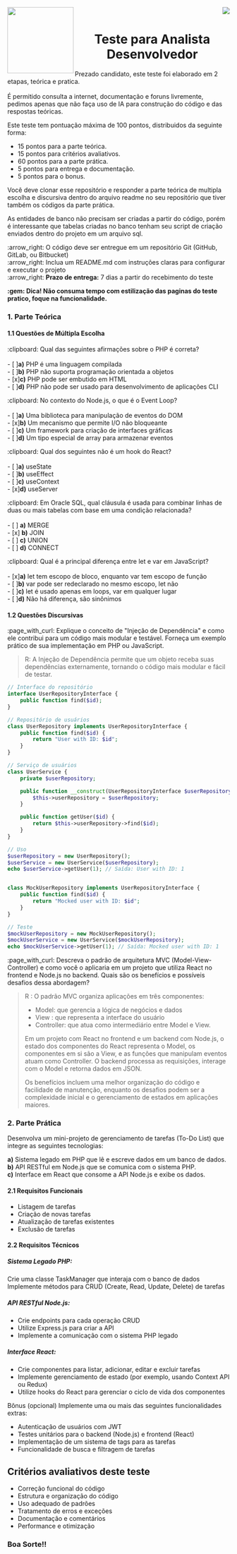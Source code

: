 <p float="left">
  <img src="https://github.com/user-attachments/assets/9bd3241b-89a8-48cf-98f4-6454f5856bf9" width="150" align="left"/>
  <img loading="lazy" src="https://img.shields.io/badge/Processo_Seletivo-2024-24?style=for-the-badge&color=GREEN" align="right"/>
</p>
<br/>
<p>
  <h1 align="center">Teste para Analista Desenvolvedor</h1>
</p>
<p>
  Prezado candidato, este teste foi elaborado em 2 etapas, teórica e pratica.<br/><br/>
  É permitido consulta a internet, documentação e foruns livremente, pedimos apenas que não faça uso de IA para construção do     código e das respostas teóricas.
</p>
<p>
  Este teste tem pontuação máxima de 100 pontos, distribuidos da seguinte forma:
</p>
<ul>
  <li>15 pontos para a parte teórica.</li>
  <li>15 pontos para critérios avaliativos.</li>
  <li>60 pontos para a parte prática.</li>
  <li>5 pontos para entrega e documentação.</li>
  <li>5 pontos para o bonus.</li>
</ul>
<p>
  Você deve clonar esse repositório e responder a parte teórica de multipla escolha e discursiva dentro do arquivo readme no seu repositório que tiver também os códigos da parte prática.
</p>
<p>
  As entidades de banco não precisam ser criadas a partir do código, porém é interessante que tabelas criadas no banco tenham seu script de criação enviados dentro do projeto em um arquivo sql.
</p>
<p>
  :arrow_right: O código deve ser entregue em um repositório Git (GitHub, GitLab, ou Bitbucket)<br/>
  :arrow_right: Inclua um README.md com instruções claras para configurar e executar o projeto<br/>
  :arrow_right: <b>Prazo de entrega:</b> 7 dias a partir do recebimento do teste
</p>
<p><b>:gem: Dica! Não consuma tempo com estilização das paginas do teste pratico, foque na funcionalidade.</b></p>

<h3> 1. Parte Teórica</h3>
<h4> 1.1 Questões de Múltipla Escolha </h4>
<p> :clipboard: Qual das seguintes afirmações sobre o PHP é correta?<br/><br/>
- [ ]<b>a)</b>  PHP é uma linguagem compilada<br/>
- [ ]<b>b)</b>  PHP não suporta programação orientada a objetos<br/>
- [x]<b>c)</b>  PHP pode ser embutido em HTML<br/>
- [ ]<b>d)</b>  PHP não pode ser usado para desenvolvimento de aplicações CLI<br/>
</p>

<p>:clipboard: No contexto do Node.js, o que é o Event Loop?<br/><br/>
- [ ]<b>a)</b>  Uma biblioteca para manipulação de eventos do DOM<br/>
- [x]<b>b)</b>  Um mecanismo que permite I/O não bloqueante<br/>
- [ ]<b>c)</b>  Um framework para criação de interfaces gráficas<br/>
- [ ]<b>d)</b>  Um tipo especial de array para armazenar eventos<br/>
</p>

<p>:clipboard: Qual dos seguintes não é um hook do React?<br/><br/>
- [ ]<b>a)</b>  useState<br/>
- [ ]<b>b)</b>  useEffect<br/>
- [ ]<b>c)</b>  useContext<br/>
- [x]<b>d)</b>  useServer<br/>
</p>

<p>:clipboard: Em Oracle SQL, qual cláusula é usada para combinar linhas de duas ou mais tabelas com base em uma condição relacionada?<br/><br/>
- [ ] <b>a)</b>  MERGE<br/>
- [x] <b>b)</b>  JOIN<br/>
- [ ] <b>c)</b>  UNION<br/>
- [ ] <b>d)</b>  CONNECT<br/>
</p>

<p>:clipboard: Qual é a principal diferença entre let e var em JavaScript?<br/><br/>
- [x]<b>a)</b>  let tem escopo de bloco, enquanto var tem escopo de função<br/>
- [ ]<b>b)</b>  var pode ser redeclarado no mesmo escopo, let não<br/>
- [ ]<b>c)</b>  let é usado apenas em loops, var em qualquer lugar<br/>
- [ ]<b>d)</b>  Não há diferença, são sinônimos<br/>
</p>

<h4>1.2 Questões Discursivas </h4>

<p>:page_with_curl: Explique o conceito de "Injeção de Dependência" e como ele contribui para um código mais modular e testável. Forneça um exemplo prático de sua implementação em PHP ou JavaScript.</p>

> R: A Injeção de Dependência permite que um objeto receba suas dependências externamente, tornando o código mais modular e fácil de testar.
>
>
```php
// Interface do repositório
interface UserRepositoryInterface {
    public function find($id);
}

// Repositório de usuários
class UserRepository implements UserRepositoryInterface {
    public function find($id) {
        return "User with ID: $id";
    }
}

// Serviço de usuários
class UserService {
    private $userRepository;

    public function __construct(UserRepositoryInterface $userRepository) {
        $this->userRepository = $userRepository;
    }

    public function getUser($id) {
        return $this->userRepository->find($id);
    }
}

// Uso
$userRepository = new UserRepository();
$userService = new UserService($userRepository);
echo $userService->getUser(1); // Saída: User with ID: 1


class MockUserRepository implements UserRepositoryInterface {
    public function find($id) {
        return "Mocked user with ID: $id";
    }
}

// Teste
$mockUserRepository = new MockUserRepository();
$mockUserService = new UserService($mockUserRepository);
echo $mockUserService->getUser(1); // Saída: Mocked user with ID: 1
```

<p>:page_with_curl: Descreva o padrão de arquitetura MVC (Model-View-Controller) e como você o aplicaria em um projeto que utiliza React no frontend e Node.js no backend. Quais são os benefícios e possíveis desafios dessa abordagem? </p>

> R : O padrão MVC organiza aplicações em três componentes: 
> - Model: que gerencia a lógica de negócios e dados
> - View : que representa a interface do usuário
> - Controller: que atua como intermediário entre Model e View.
>
> Em um projeto com React no frontend e um backend com Node.js, o estado dos componentes do React representa o Model, os componentes em si são a View, e as funções que manipulam eventos atuam como Controller. O backend processa as requisições, interage com o Model e retorna dados em JSON.
>
> Os benefícios incluem uma melhor organização do código e facilidade de manutenção, enquanto os desafios podem ser a complexidade inicial e o gerenciamento de estados em aplicações maiores.

<h3> 2. Parte Prática </h3>
<p>Desenvolva um mini-projeto de gerenciamento de tarefas (To-Do List) que integre as seguintes tecnologias:</p>
<p>
<b>a)</b> Sistema legado em PHP que lê e escreve dados em um banco de dados.<br/>
<b>b)</b> API RESTful em Node.js que se comunica com o sistema PHP.<br/>
<b>c)</b> Interface em React que consome a API Node.js e exibe os dados.<br/>
</p>
<h4>2.1 Requisitos Funcionais</h4>
<ul>
  <li>Listagem de tarefas</li>
  <li>Criação de novas tarefas </li>
  <li>Atualização de tarefas existentes </li>
  <li>Exclusão de tarefas </li>
</ul>
<h4>2.2 Requisitos Técnicos</h4>

<h5>Sistema Legado PHP:</h5>
<p>
  Crie uma classe TaskManager que interaja com o banco de dados 
  Implemente métodos para CRUD (Create, Read, Update, Delete) de tarefas
</p>
<h5>API RESTful Node.js:</h5>
<ul>
  <li> Crie endpoints para cada operação CRUD</li>
  <li> Utilize Express.js para criar a API</li>
  <li> Implemente a comunicação com o sistema PHP legado</li>
</ul>

<h5>Interface React:</h5>
<ul>
  <li> Crie componentes para listar, adicionar, editar e excluir tarefas</li>
  <li> Implemente gerenciamento de estado (por exemplo, usando Context API ou Redux)</li>
  <li> Utilize hooks do React para gerenciar o ciclo de vida dos componentes</li>
</ul>

<p>Bônus (opcional) Implemente uma ou mais das seguintes funcionalidades extras:</p>
<ul>
  <li>Autenticação de usuários com JWT</li>
  <li>Testes unitários para o backend (Node.js) e frontend (React)</li>
  <li>Implementação de um sistema de tags para as tarefas</li>
  <li>Funcionalidade de busca e filtragem de tarefas</li>
</ul>


<h2>Critérios avaliativos deste teste</h2>
<ul>
  <li> Correção funcional do código</li>
  <li> Estrutura e organização do código</li>
  <li> Uso adequado de padrões</li>
  <li> Tratamento de erros e exceções</li>
  <li> Documentação e comentários</li>
  <li> Performance e otimização</li>
</ul>

<h3>Boa Sorte!!</h3>




